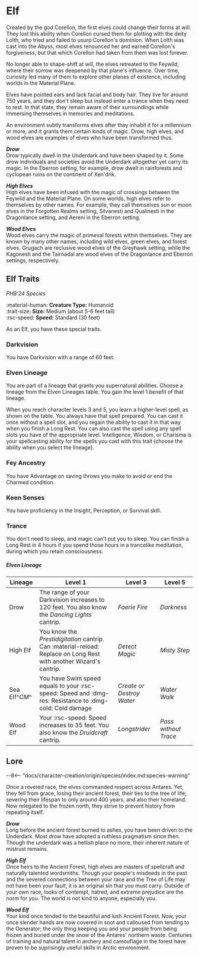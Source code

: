 # Elf

Created by the god Corellon, the first elves could change their forms at will. They lost this ability when Corellon cursed them for plotting with the deity Lolth, who tried and failed to usurp Corellon's dominion. When Lolth was cast into the Abyss, most elves renounced her and earned Corellon's forgiveness, but that which Corellon had taken from them was lost forever.

No longer able to shape-shift at will, the elves retreated to the Feywild, where their sorrow was deepened by that plane's influence. Over time, curiosity led many of them to explore other planes of existence, including worlds in the Material Plane.

Elves have pointed ears and lack facial and body hair. They live for around 750 years, and they don't sleep but instead enter a trance when they need to rest. In that state, they remain aware of their surroundings while immersing themselves in memories and meditations.

An environment subtly transforms elves after they inhabit it for a millennium or more, and it grants them certain kinds of magic. Drow, high elves, and wood elves are examples of elves who have been transformed thus.

***Drow***  
Drow typically dwell in the Underdark and have been shaped by it. Some drow individuals and societies avoid the Underdark altogether yet carry its magic. In the Eberron setting, for example, drow dwell in rainforests and cyclopean ruins on the continent of Xen'drik.

***High Elves***  
High elves have been infused with the magic of crossings between the Feywild and the Material Plane. On some worlds, high elves refer to themselves by other names. For example, they call themselves sun or moon elves in the Forgotten Realms setting, Silvanesti and Qualinesti in the Dragonlance setting, and Aereni in the Eberron setting.

***Wood Elves***  
Wood elves carry the magic of primeval forests within themselves. They are known by many other names, including wild elves, green elves, and forest elves. Grugach are reclusive wood elves of the Greyhawk setting, while the Kagonesti and the Tairnadal are wood elves of the Dragonlance and Eberron settings, respectively.

## Elf Traits

*PHB'24 Species*

:material-human: **Creature Type:** Humanoid  
:trait-size: **Size:** Medium (about 5-6 feet tall)  
:rsc-speed: **Speed:** Standard (30 feet)

As an Elf, you have these special traits.

### Darkvision

You have Darkvision with a range of 60 feet.

### Elven Lineage

You are part of a lineage that grants you supernatural abilities. Choose a lineage from the Elven Lineages table. You gain the level 1 benefit of that lineage.

When you reach character levels 3 and 5, you learn a higher-level spell, as shown on the table. You always have that spell prepared. You can cast it once without a spell slot, and you regain the ability to cast it in that way when you finish a Long Rest. You can also cast the spell using any spell slots you have of the appropriate level. Intelligence, Wisdom, or Charisma is your spellcasting ability for the spells you cast with this trait (choose the ability when you select the lineage).

### Fey Ancestry

You have Advantage on saving throws you make to avoid or end the Charmed condition.

### Keen Senses

You have proficiency in the Insight, Perception, or Survival skill.

### Trance

You don't need to sleep, and magic can't put you to sleep. You can finish a Long Rest in 4 hours if you spend those hours in a trancelike meditation, during which you retain consciousness.

##### Elven Lineage

| Lineage | Level 1 | Level 3 | Level 5 |
|---|---|---|---|
| Drow | The range of your Darkvision increases to 120 feet. You also know the *Dancing Lights* cantrip. | *Faerie Fire* | *Darkness* |
| High Elf | You know the *Prestidigitation* cantrip. Can :material-reload: Replace on Long Rest with another Wizard's cantrip. | *Detect Magic* | *Misty Step* |
| Sea Elf^*CM*^ | You have Swim speed equals to your :rsc-speed: Speed and :dmg-res: Resistance to :dmg-cold: Cold damage | *Create or Destroy Water* | *Water Walk* |
| Wood Elf | Your :rsc-speed: Speed increases to 35 feet. You also know the *Druidcraft* cantrip. | *Longstrider* | *Pass without Trace* |

## Lore

--8<-- "docs/character-creation/origin/species/index.md:species-warning"

Once a revered race, the elves commanded respect across Antares. Yet, they fell from grace, losing their ancient forest, their ties to the tree of life; severing their lifespan to only around 400 years, and also their homeland. Now relegated to the frozen north, they strive to prevent history from repeating itself.

***Drow***  
Long before the ancient forest burned to ashes, you have been driven to the Underdark. Most drow have adopted a ruthless pragmatism since then. Though the underdark was a hellish place no more, their inherent nature of mistrust remains.

***High Elf***  
Once heirs to the Ancient Forest, high elves are masters of spellcraft and naturally talented wordsmiths. Though your people's misdeeds in the past and the severed connections between your race and the Tree of Life may not have been your fault, it is an original sin that you must carry. Outside of your own race, looks of contempt, hatred, and extreme prejudice are the norm for you. The world is not kind to anyone, especially you.

***Wood Elf***  
Your kind once tended to the beautiful and lush Ancient Forest. Now, your once slender hands are now covered in soot and calloused from tending to the Generator; the only thing keeping you and your people from being frozen and buried under the snow of the Antares' northern waste. Centuries of training and natural talent in archery and camouflage in the forest have proven to be suprisingly useful skills in Arctic environment.